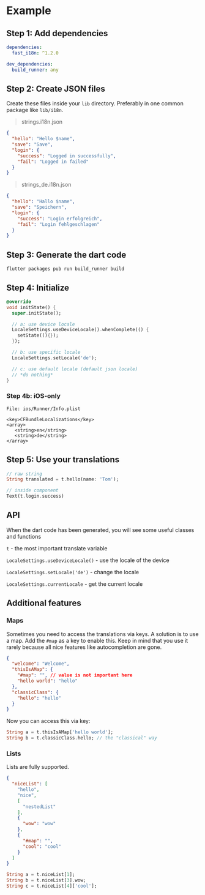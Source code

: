 # Example

## Step 1: Add dependencies

```yaml
dependencies:
  fast_i18n: ^1.2.0

dev_dependencies:
  build_runner: any
```

## Step 2: Create JSON files

Create these files inside your `lib` directory. Preferably in one common package like `lib/i18n`.

> strings.i18n.json

```json
{
  "hello": "Hello $name",
  "save": "Save",
  "login": {
    "success": "Logged in successfully",
    "fail": "Logged in failed"
  }
}
```

> strings_de.i18n.json

```json
{
  "hello": "Hallo $name",
  "save": "Speichern",
  "login": {
    "success": "Login erfolgreich",
    "fail": "Login fehlgeschlagen"
  }
}
```

## Step 3: Generate the dart code

```
flutter packages pub run build_runner build
```

## Step 4: Initialize

```dart
@override
void initState() {
  super.initState();

  // a: use device locale
  LocaleSettings.useDeviceLocale().whenComplete(() {
    setState((){});
  });

  // b: use specific locale
  LocaleSettings.setLocale('de');

  // c: use default locale (default json locale)
  // *do nothing*
}
```

### Step 4b: iOS-only

```
File: ios/Runner/Info.plist

<key>CFBundleLocalizations</key>
<array>
   <string>en</string>
   <string>de</string>
</array>
```

## Step 5: Use your translations

```dart
// raw string
String translated = t.hello(name: 'Tom');

// inside component
Text(t.login.success)
```

## API

When the dart code has been generated, you will see some useful classes and functions

`t` - the most important translate variable

`LocaleSettings.useDeviceLocale()` - use the locale of the device

`LocaleSettings.setLocale('de')` - change the locale

`LocaleSettings.currentLocale` - get the current locale

## Additional features

### Maps

Sometimes you need to access the translations via keys.
A solution is to use a map. Add the `#map` as a key to enable this.
Keep in mind that you use it rarely because all nice features like autocompletion are gone.

```json
{
  "welcome": "Welcome",
  "thisIsAMap": {
    "#map": "", // value is not important here
    "hello world": "hello"
  },
  "classicClass": {
    "hello": "hello"
  }
}
```

Now you can access this via key:

```dart
String a = t.thisIsAMap['hello world'];
String b = t.classicClass.hello; // the "classical" way
```

### Lists

Lists are fully supported.

```json
{
  "niceList": [
    "hello",
    "nice",
    [
      "nestedList"
    ],
    {
      "wow": "wow"
    },
    {
      "#map": "",
      "cool": "cool"
    }
  ]
}
```

```dart
String a = t.niceList[1];
String b = t.niceList[3].wow;
String c = t.niceList[4]['cool'];
```